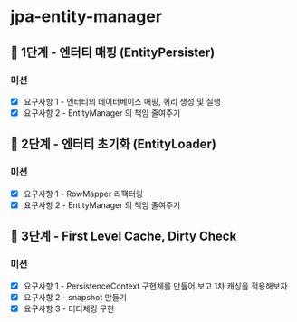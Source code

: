 # jpa-entity-manager

## 🚀 1단계 - 엔터티 매핑 (EntityPersister)
### 미션
- [x] 요구사항 1 - 엔터티의 데이터베이스 매핑, 쿼리 생성 및 실행
- [x] 요구사항 2 - EntityManager 의 책임 줄여주기

## 🚀 2단계 - 엔터티 초기화 (EntityLoader)
### 미션
- [x] 요구사항 1 - RowMapper 리팩터링
- [x] 요구사항 2 - EntityManager 의 책임 줄여주기

## 🚀 3단계 - First Level Cache, Dirty Check
### 미션
- [x] 요구사항 1 - PersistenceContext 구현체를 만들어 보고 1차 캐싱을 적용해보자
- [x] 요구사항 2 - snapshot 만들기
- [x] 요구사항 3 - 더티체킹 구현
